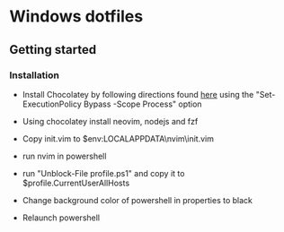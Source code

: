 # Windows dotfiles

## Getting started

### Installation

- Install Chocolatey by following directions found [here](https://chocolatey.org/install#individual) using the "Set-ExecutionPolicy Bypass -Scope Process" option

- Using chocolatey install neovim, nodejs and fzf

- Copy init.vim to $env:LOCALAPPDATA\nvim\init.vim

- run nvim in powershell

- run "Unblock-File profile.ps1" and copy it to \$profile.CurrentUserAllHosts

- Change background color of powershell in properties to black

- Relaunch powershell
